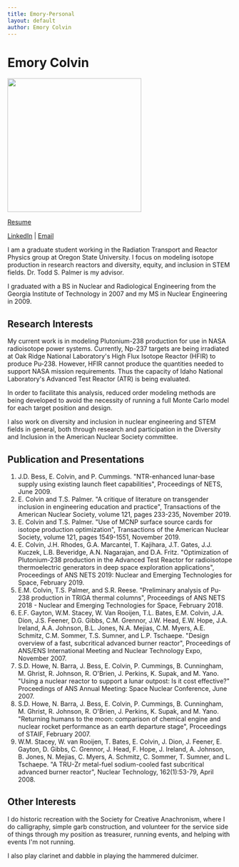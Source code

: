 ```yaml
---
title: Emory-Personal
layout: default
author: Emory Colvin
---
```

Emory Colvin
==============

<img src="{{ site.url }}users/reynolaa/images/colvinempic.jpg" height="300">

[Resume](./files/Colvin-resume.pdf)

[LinkedIn](https://www.linkedin.com/in/emorycolvin/) | [Email](mailto:colvinem@oregonstate.edu)

I am a graduate student working in the Radiation Transport and Reactor Physics group at Oregon State University.
I focus on modeling isotope production in research reactors and diversity, equity, and inclusion in STEM fields. Dr. Todd S. Palmer is my advisor.

I graduated with a BS in Nuclear and Radiological Engineering from the Georgia Institute of Technology in 2007 and my MS in Nuclear Engineering in 2009.

## Research Interests

My current work is in modeling Plutonium-238 production for use in NASA radioisotope power systems. Currently, Np-237 targets are being irradiated at Oak Ridge National Laboratory's High Flux Isotope Reactor (HFIR) to produce Pu-238. However, HFIR cannot produce the quantities needed to support NASA mission requirements. Thus the capacity of Idaho National Laboratory's Advanced Test Reactor (ATR) is being evaluated.

In order to facilitate this analysis, reduced order modeling methods are being developed to avoid the necessity of running a full Monte Carlo model for each target position and design. 

I also work on diversity and inclusion in nuclear engineering and STEM fields in general, both through research and participation in the Diversity and Inclusion in the American Nuclear Society committee.

## Publication and Presentations

1. J.D. Bess, E. Colvin, and P. Cummings. "NTR-enhanced lunar-base supply using existing launch fleet capabilities", Proceedings of NETS, June 2009.
2. E. Colvin and T.S. Palmer. "A critique of literature on transgender inclusion in engineering education and practice", Transactions of the American Nuclear Society, volume 121, pages 233-235, November 2019.
3. E. Colvin and T.S. Palmer. "Use of MCNP surface source cards for isotope production optimization", Transactions of the American Nuclear Society, volume 121, pages 1549-1551, November 2019.
4. E. Colvin, J.H. Rhodes, G.A. Marcantel, T. Kajihara, J.T. Gates, J.J. Kuczek, L.B. Beveridge, A.N. Nagarajan, and D.A. Fritz. "Optimization of Plutonium-238 production in the Advanced Test Reactor for radioisotope thermoelectric generators in deep space exploration applications", Proceedings of ANS NETS 2019: Nuclear and Emerging Technologies for Space, February 2019.
5. E.M. Colvin, T.S. Palmer, and S.R. Reese. "Preliminary analysis of Pu-238 production in TRIGA thermal columns", Proceedings of ANS NETS 2018 - Nuclear and Emerging Technologies for Space, February 2018.
6. E.F. Gayton, W.M. Stacey, W. Van Rooijen, T.L. Bates, E.M. Colvin, J.A. Dion, J.S. Feener, D.G. Gibbs, C.M. Grennor, J.W. Head, E.W. Hope, J.A. Ireland, A.A. Johnson, B.L. Jones, N.A. Mejias, C.M. Myers, A.E. Schmitz, C.M. Sommer, T.S. Sumner, and L.P. Tschaepe. "Design overview of a fast, subcritical advanced burner reactor", Proceedings of ANS/ENS International Meeting and Nuclear Technology Expo, November 2007.
7. S.D. Howe, N. Barra, J. Bess, E. Colvin, P. Cummings, B. Cunningham, M. Ghrist, R. Johnson, R. O'Brien, J. Perkins, K. Supak, and M. Yano. "Using a nuclear reactor to support a lunar outpost: Is it cost effective?" Proceedings of ANS Annual Meeting: Space Nuclear Conference, June 2007.
8. S.D. Howe, N. Barra, J. Bess, E. Colvin, P. Cummings, B. Cunningham, M. Ghrist, R. Johnson, R. O'Brien, J. Perkins, K. Supak, and M. Yano. "Returning humans to the moon: comparison of chemical engine and nuclear rocket performance as an earth departure stage", Proceedings of STAIF, February 2007.
9. W.M. Stacey, W. van Rooijen, T. Bates, E. Colvin, J. Dion, J. Feener, E. Gayton, D. Gibbs, C. Grennor, J. Head, F. Hope, J. Ireland, A. Johnson, B. Jones, N. Mejias, C. Myers, A. Schmitz, C. Sommer, T. Sumner, and L. Tschaepe. "A TRU-Zr metal-fuel sodium-cooled fast subcritical advanced burner reactor", Nuclear Technology, 162(1):53-79, April 2008.

## Other Interests

I do historic recreation with the Society for Creative Anachronism, where I do calligraphy, simple garb construction, and volunteer for the service side of things through my position as treasurer, running events, and helping with events I'm not running.

I also play clarinet and dabble in playing the hammered dulcimer.
